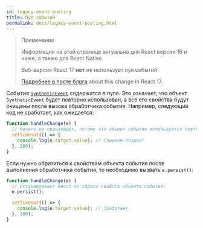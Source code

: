 ```yaml
---
id: legacy-event-pooling
title: Пул событий
permalink: docs/legacy-event-pooling.html
---
```


>Примечание
>
>Информация на этой странице актуальна для React версии 16 и ниже, а также для React Native.
>
>Веб-версия React 17 **нет** не использует пул событий.
>
>[Подробнее в посте блога](/blog/2020/08/10/react-v17-rc.html#no-event-pooling) about this change in React 17.

События [`SyntheticEvent`](/docs/events.html) содержатся в пуле. Это означает, что объект `SyntheticEvent` будет повторно использован, а все его свойства будут очищены после вызова обработчика события.
Например, следующий код не сработает, как ожидается:

```javascript
function handleChange(e) {
  // Ничего не произойдёт, потому что объект события используется повторно.
  setTimeout(() => {
    console.log(e.target.value); // Слишком поздно!
  }, 100);
}
```

Если нужно обратиться к свойствам объекта события после выполнения обработчика события, то необходимо вызвать `e.persist()`:

```javascript
function handleChange(e) {
  // Останавливает React от сброса свойств объекта события:
  e.persist();

  setTimeout(() => {
    console.log(e.target.value); // Сработает
  }, 100);
}
```

